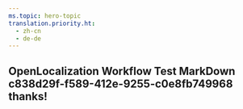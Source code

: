 ```yaml
---
ms.topic: hero-topic
translation.priority.ht: 
  - zh-cn
  - de-de
---
```

## OpenLocalization Workflow Test MarkDown c838d29f-f589-412e-9255-c0e8fb749968 thanks!
